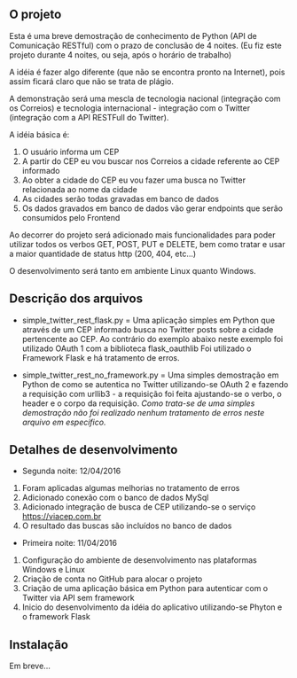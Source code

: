 ﻿## O projeto

Esta é uma breve demostração de conhecimento de Python (API de Comunicação RESTful) com o prazo de conclusão de 4 noites.
(Eu fiz este projeto durante 4 noites, ou seja, após o horário de trabalho)

A idéia é fazer algo diferente (que não se encontra pronto na Internet), pois assim ficará claro que não se trata de plágio.

A demonstração será uma mescla de tecnologia nacional (integração com os Correios) e tecnologia internacional - integração com o Twitter (integração com a API RESTFull do Twitter).

A idéia básica é:
1. O usuário informa um CEP
2. A partir do CEP eu vou buscar nos Correios a cidade referente ao CEP informado
3. Ao obter a cidade do CEP eu vou fazer uma busca no Twitter relacionada ao nome da cidade
4. As cidades serão todas gravadas em banco de dados
5. Os dados gravados em banco de dados vão gerar endpoints que serão consumidos pelo Frontend


Ao decorrer do projeto será adicionado mais funcionalidades para poder utilizar todos os verbos GET, POST, PUT e DELETE, bem como tratar e usar a maior quantidade de status http (200, 404, etc...)

O desenvolvimento será tanto em ambiente Linux quanto Windows.

## Descrição dos arquivos

* simple_twitter_rest_flask.py = Uma aplicação simples em Python que através de um CEP informado busca no Twitter posts sobre a cidade pertencente ao CEP.
Ao contrário do exemplo abaixo neste exemplo foi utilizado OAuth 1 com a biblioteca flask_oauthlib
Foi utilizado o Framework Flask e há tratamento de erros.


* simple_twitter_rest_no_framework.py = Uma simples demostração em Python de como se autentica no Twitter utilizando-se OAuth 2 e fazendo a requisição com urllib3 - a requisição foi feita ajustando-se o verbo, o header e o corpo da requisição.
*Como trata-se de uma simples demostração não foi realizado nenhum tratamento de erros neste arquivo em específico.*

## Detalhes de desenvolvimento

* Segunda noite: 12/04/2016
1. Foram aplicadas algumas melhorias no tratamento de erros
2. Adicionado conexão com o banco de dados MySql
3. Adicionado integração de busca de CEP utilizando-se o serviço https://viacep.com.br
4. O resultado das buscas são incluídos no banco de dados


* Primeira noite: 11/04/2016
1. Configuração do ambiente de desenvolvimento nas plataformas Windows e Linux
2. Criação de conta no GitHub para alocar o projeto
3. Criação de uma aplicação básica em Python para autenticar com o Twitter via API sem framework
4. Inicio do desenvolvimento da idéia do aplicativo utilizando-se Phyton e o framework Flask

## Instalação

Em breve...



